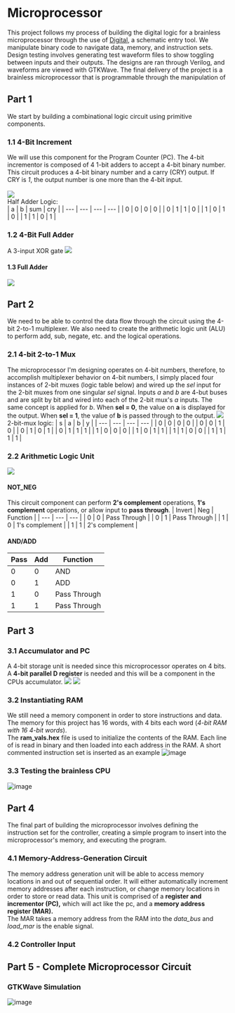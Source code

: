 # Microprocessor
This project follows my process of building the digital logic for a brainless microprocessor through the use of [Digital](https://github.com/hneemann/Digital/releases/latest/download/Digital.zip), a schematic entry tool. We manipulate binary code to navigate data, memory, and instruction sets.
</br>
Design testing involves generating test waveform files to show toggling between inputs and their outputs. The designs are ran through Verilog, and waveforms are viewed with GTKWave. The final delivery of the project is a brainless microprocessor that is programmable through the manipulation of  </br>



## Part 1
We start by building a combinational logic circuit using primitive components. 
### 1.1 4-Bit Increment
We will use this component for the Program Counter (PC). The 4-bit incrementor is composed of 4 1-bit adders to accept a 4-bit binary number. This circuit produces a 4-bit binary number and a carry (CRY) output. If CRY is _1_, the output number is one more than the 4-bit input. </br> </br>
![](https://github.com/KayeJD/Microprocessor/blob/main/4bitinc.gif) </br>
Half Adder Logic: </br>
| a | b | sum | cry |
| --- | --- | --- | --- |
| 0 | 0 | 0 | 0 |
| 0 | 1 | 1 | 0 |
| 1 | 0 | 1 | 0 |
| 1 | 1 | 0 | 1 |
### 1.2 4-Bit Full Adder
A 3-input XOR gate 
![](https://github.com/KayeJD/Microprocessor/blob/main/4bitadder.gif)
#### 1.3 Full Adder
![](https://github.com/KayeJD/Microprocessor/blob/main/fulladder.gif)



## Part 2
We need to be able to control the data flow through the circuit using the 4-bit 2-to-1 multiplexer. We also need to create the arithmetic logic unit (ALU) to perform add, sub, negate, etc. and the logical operations. 
### 2.1 4-bit 2-to-1 Mux
The microprocessor I'm designing operates on 4-bit numbers, therefore, to accomplish multiplexer behavior on 4-bit numbers, I simply placed four instances of 2-bit muxes (logic table below) and wired up the _sel_ input for the 2-bit muxes from one singular _sel_ signal. Inputs _a_ and _b_ are 4-but buses and are split by bit and wired into each of the 2-bit mux's _a_ inputs. The same concept is applied for _b_. When **sel = 0**, the value on **a** is displayed for the output. When **sel = 1**, the value of **b** is passed through to the output. 
![](https://github.com/KayeJD/Microprocessor/blob/main/4bitmux.gif) </br>
2-bit-mux logic:
| s | a | b | y |
| --- | --- | --- | --- |
| 0 | 0 | 0 | 0 |
| 0 | 0 | 1 | 0 |
| 0 | 1 | 0 | 1 |
| 0 | 1 | 1 | 1 |
| 1 | 0 | 0 | 0 |
| 1 | 0 | 1 | 1 |
| 1 | 1 | 0 | 0 |
| 1 | 1 | 1 | 1 |
### 2.2 Arithmetic Logic Unit 
![](https://github.com/KayeJD/Microprocessor/blob/main/alu.gif)
#### NOT_NEG
This circuit component can perform **2's complement** operations, **1's complement** operations, or allow input to **pass through**.
| Invert | Neg | Function |
| --- | --- | --- |
| 0 | 0 | Pass Through |
| 0 | 1 | Pass Through |
| 1 | 0 | 1's complement |
| 1 | 1 | 2's complement |
#### AND/ADD 
| Pass | Add | Function |
| --- | --- | --- |
| 0 | 0 | AND |
| 0 | 1 | ADD |
| 1 | 0 | Pass Through |
| 1 | 1 | Pass Through |



## Part 3
### 3.1 Accumulator and PC
A 4-bit storage unit is needed since this microprocessor operates on 4 bits. A **4-bit parallel D register** is needed and this will be a component in the CPUs accumulator. 
![](https://github.com/KayeJD/Microprocessor/blob/main/4bitreg.gif)
![](https://github.com/KayeJD/Microprocessor/blob/main/pc.gif)
### 3.2 Instantiating RAM
We still need a memory component in order to store instructions and data. The memory for this project has 16 words, with 4 bits each word (_4-bit RAM with 16 4-bit words_). </br>
The **ram_vals.hex** file is used to initialize the contents of the RAM. Each line of is read in binary and then loaded into each address in the RAM. A short commented instruction set is inserted as an example
![image](https://github.com/KayeJD/Microprocessor/assets/139111295/b0e1235b-6ae5-42f6-b5cd-49c3ee51e815)
### 3.3 Testing the brainless CPU
![image](https://github.com/KayeJD/Microprocessor/assets/139111295/6994a54c-a4ae-4330-b41c-dfc16f8d8766)



## Part 4
The final part of building the microprocessor involves defining the instruction set for the controller, creating a simple program to insert into the microprocessor's memory, and executing the program.
### 4.1 Memory-Address-Generation Circuit
The memory address generation unit will be able to access memory locations in and out of sequential order. It will either automatically increment memory addresses after each instruction, or change memory locations in order to store or read data. This unit is comprised of a **register and incrementor (PC),** which will act like the pc, and a **memory address register (MAR).** </br>
The MAR takes a memory address from the RAM into the _data_bus_ and _load_mar_ is the enable signal. 



### 4.2 Controller Input



## Part 5 - Complete Microprocessor Circuit
### GTKWave Simulation
![image](https://github.com/KayeJD/Microprocessor/assets/139111295/df8670d6-a2df-457b-827c-d9ae23ee01cd)

